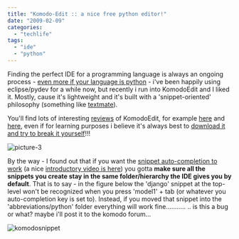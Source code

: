 ```yaml
---
title: "Komodo-Edit :: a nice free python editor!"
date: "2009-02-09"
categories: 
  - "techlife"
tags: 
  - "ide"
  - "python"
---
```


Finding the perfect IDE for a programming language is always an ongoing process - [even more if your language is python](http://groups.google.com/group/google-appengine/browse_thread/thread/2d9e2884959d726a?pli=1) - i've been happily using eclipse/pydev for a while now, but recently i run into KomodoEdit and I liked it. Mostly, cause it's lightweight and it's built with a 'snippet-oriented' philosophy (something like [textmate](http://macromates.com/)).

You'll find lots of interesting [reviews](http://delicious.com/popular/komodo) of KomodoEdit, for example [here](http://arstechnica.com/open-source/news/2008/03/hands-on-open-source-scripting-environment-komodo-edit-4-3.ars) and [here](http://www.blogenough.com/blog/2008/04/19/using-komodo-edit-as-an-ide-for-google-app-engine.html), even if for learning purposes i believe it's always best to [download it and try to break it yourself](http://www.activestate.com/komodo_edit/)!!!

![picture-3](/media/static/blog_img/picture-3.png "picture-3")

By the way - I found out that if you want the [snippet auto-completion to work](http://praveenpn.com/blog/2008/05/02/komodo-edit-a-powerful-free-editor/) (a nice [introductory video is here](http://www.vimeo.com/954472)) you gotta **make sure all the snippets you create stay in the same folder/hierarchy the IDE gives you by default**. That is to say - in the figure below the 'django' snippet at the top-level won't be recognized when you press 'model1' + tab (or whatever you auto-completion key is set to). Instead, if you moved that snippet into the 'abbreviations/python' folder everything will work fine........... .. is this a bug or what? maybe i'll post it to the komodo forum...

![komodosnippet](/media/static/blog_img/picture-2.png "picture-2")
